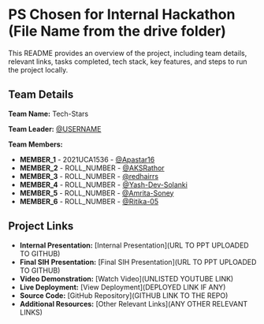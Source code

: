 # PS Chosen for Internal Hackathon (File Name from the drive folder)

This README provides an overview of the project, including team details, relevant links, tasks completed, tech stack, key features, and steps to run the project locally.

## Team Details

**Team Name:** Tech-Stars

**Team Leader:** [@USERNAME](https://github.com/Apastar16)

**Team Members:**

- **MEMBER_1** - 2021UCA1536 - [@Apastar16](https://github.com/Apastar16)
- **MEMBER_2** - ROLL_NUMBER - [@AKSRathor](https://github.com/AKSRathor)
- **MEMBER_3** - ROLL_NUMBER - [@redhairrs](https://github.com/redhairrs)
- **MEMBER_4** - ROLL_NUMBER - [@Yash-Dev-Solanki](https://github.com/Yash-Dev-Solanki)
- **MEMBER_5** - ROLL_NUMBER - [@Amrita-Soney](https://github.com/Amrita-Soney)
- **MEMBER_6** - ROLL_NUMBER - [@Ritika-05](https://github.com/Ritika-05)

## Project Links

- **Internal Presentation:** [Internal Presentation](URL TO PPT UPLOADED TO GITHUB)
- **Final SIH Presentation:** [Final SIH Presentation](URL TO PPT UPLOADED TO GITHUB)
- **Video Demonstration:** [Watch Video](UNLISTED YOUTUBE LINK)
- **Live Deployment:** [View Deployment](DEPLOYED LINK IF ANY)
- **Source Code:** [GitHub Repository](GITHUB LINK TO THE REPO)
- **Additional Resources:** [Other Relevant Links](ANY OTHER RELEVANT LINKS)
